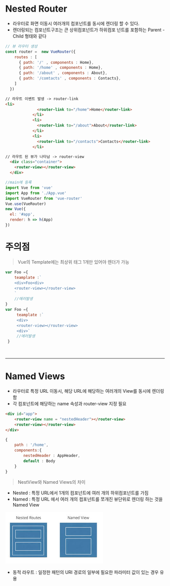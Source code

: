 # Nested Router

* 라우터로 화면 이동시 여러개의 컴포넌트를 동시에 렌더링 할 수 있다.
* 렌더링되는 컴포넌트구조는 큰 상위컴포넌트가 하위컴포 넌트를 포함하는 Parent - Child 형태와 같다

```javascript
// 뷰 라우터 생성
const router =  new VueRouter({
    routes : [
      { path: '/' , components : Home},
      { path: '/home' , components : Home},
      { path: '/about' , components : About},
      { path: '/comtacts' , components : Contacts},
    ]
  })
```

```html
// 라우트 이벤트 발생 -> router-link
<li>
              <router-link to="/home">Home</router-link>
            </li>
            <li>
              <router-link to="/about">About</router-link>
            </li>
            <li>
              <router-link to="/contacts">Contacts</router-link>
            </li>
```

```html
// 라우트 된 뷰가 나타남 -> router-view
  <div class="container">
    <router-view></router-view>
  </div>
```

```javascript
//main에 등록
import Vue from 'vue'
import App from './App.vue'
import VueRouter from 'vue-router'
Vue.use(VueRouter)
new Vue({
  el: '#app',
  render: h => h(App)
})

```


# 주의점

> Vue의 Template에는 최상위 태그 1개만 있어야 렌더가 가능

```javascript
var Foo ={
    teamplate :`
    <div>Foo<div>
    <router-view></router-view>
    `
    //에러발생
}
var Foo ={
     teamplate :`
     <div>
     <router-view></router-view>
     <div>`
     //에러발생
 }
```

<br />

---

# Named Views

* 라우터로 특정 URL 이동시, 해당 URL에 해당하는 여러개의 View를 동시에 렌더링 함
* 각 컴포넌트에 해당하는 name 속성과 router-view 지정 필요

```html
<div id="app">
    <router-view name = "nestedHeader"></router-view>
    <router-view></router-view>
</div>
```

```javascript
{
    path : '/home',
    components:{
        nestedHeader : AppHeader,
        default : Body
    }
}
```

> NestView와 Named Views의 차이

* Nested : 특정 URL에서 1개의 컴포넌트에 여러 개의 하위컴포넌트를 가짐
* Named : 특정 URL 에서 여러 개의 컴포넌트를 쪼개진 뷰단위로 렌더링 하는 것을 Named View

![nestedVsNamed](https://github.com/banziha104/Vue.js/blob/master/Markdown/img/na.jpeg)

- 동적 라우트 : 일정한 패턴의 URI 경로의 일부에 필요한 파라미터 값이 있는 경우 유용


